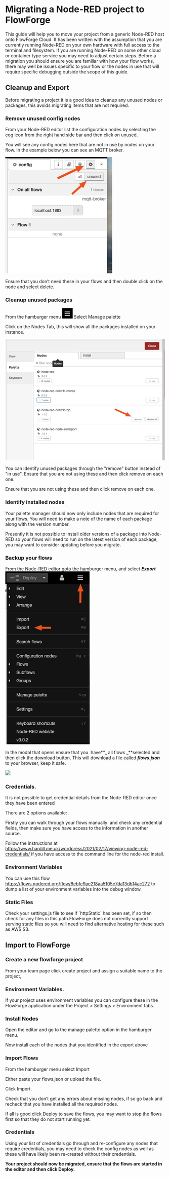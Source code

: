 # Migrating a Node-RED project to FlowForge 

This guide will help you to move your project from a generic Node-RED host onto FlowForge Cloud. It has been written with the assumption that you are currently running Node-RED on your own hardware with full access to the terminal and filesystem. If you are running Node-RED on some other cloud or container type service you may need to adjust certain steps.
Before a migration you should ensure you are familiar with how your flow works, there may well be issues specific to your flow or the nodes in use that will require specific debugging outside the scope of this guide.


## Cleanup and Export
Before migrating a project it is a good idea to cleanup any unused nodes or packages, this avoids migrating items that are not required.

### Remove unused config nodes

From your Node-RED editor list the configuration nodes by selecting the cog icon from the right hand side bar and then click on unused.

You will see any config nodes here that are not in use by nodes on your flow. In the example below you can see an MQTT broker.

![](./images/mig_config_nodes.png)

Ensure that you don’t need these in your flows and then double click on the node and select delete.

### Cleanup unused packages

From the hamburger menu ![](./images/mig_menu.png) Select Manage palette

Click on the Nodes Tab, this will show all the packages installed on your instance.

![](images/mig_remove_package.png)

You can identify unused packages through the "remove" button instead of "in use". Ensure that you are not using these and then click remove on each one.

Ensure that you are not using these and then click remove on each one.


### Identify installed nodes

Your palette manager should now only include nodes that are required for your flows. You will need to make a note of the name of each package along with the version number.

Presently it is not possible to install older versions of a package into Node-RED so your flows will need to run on the latest version of each package, you may want to consider updating before you migrate.


### Backup your flows

From the Node-RED editor goto the hamburger menu, and select **_Export_**![](./images/mig_export_menu.png)

In the modal that opens ensure that you  have**_ all flows _**selected and then click the download button. This will download a file called **_flows.json_** to your browser, keep it safe.

![](https://lh5.googleusercontent.com/rY4vl2YoHINNMoK0MTTrLITrBJgr9Detxd6w3KRJQWXkvRoEv6625Ope0QG3WmCTtRHeJFOk6KCoBfniONIjSP1lxNTltEROkpys8j0CsHuPqKM74HoNMqt0AYufg8z9JRDsrJOa197op8hXwZzgiDU)


### Credentials.

It is not possible to get credential details from the Node-RED editor once they have been entered

There are 2 options available:

Firstly you can walk through your flows manually  and check any credential fields, then make sure you have access to the information in another source.

Follow the instructions at <https://www.hardill.me.uk/wordpress/2021/02/17/viewing-node-red-credentials/> if you have access to the command line for the node-red install.


### Environment Variables

You can use this flow <https://flows.nodered.org/flow/8ebfe9ae218aa5105e7da13db14ac272> to dump a list of your environment variables into the debug window.


### Static Files

Check your settings.js file to see if \`httpStatic\` has been set, if so then check for any files in this path.FlowForge does not currently support serving static files so you will need to find alternative hosting for these such as AWS S3.


## Import to FlowForge


### Create a new flowforge project 

From your team page click create project and assign a suitable name to the project, 


### Environment Variables.

If your project uses environment variables you can configure these in the FlowForge application under the Project > Settings > Environment tabs.


### Install Nodes

Open the editor and go to the manage palette option in the hamburger menu. 

Now install each of the nodes that you identified in the export above


### Import Flows

From the hamburger menu select Import

Either paste your flows.json or upload the file.

Click Import.

Check that you don’t get any errors about missing nodes, if so go back and recheck that you have installed all the required nodes.

If all is good click Deploy to save the flows, you may want to stop the flows first so that they do not start running yet.


### Credentials

Using your list of credentials go through and re-configure any nodes that require credentials, you may need to check the config nodes as well as these will have likely been re-created without their credentials.

**Your project should now be migrated, ensure that the flows are started in the editor and then click Deploy.**
